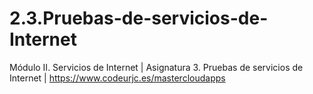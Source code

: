 # 2.3.Pruebas-de-servicios-de-Internet
Módulo II. Servicios de Internet | Asignatura 3. Pruebas de servicios de Internet | https://www.codeurjc.es/mastercloudapps
